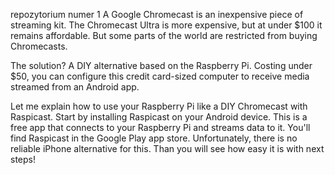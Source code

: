repozytorium numer 1
A Google Chromecast is an inexpensive piece of streaming kit. The Chromecast Ultra is more expensive, but at under $100 it remains affordable. But some parts of the world are restricted from buying Chromecasts.

The solution? A DIY alternative based on the Raspberry Pi. Costing under $50, you can configure this credit card-sized computer to receive media streamed from an Android app.

Let me explain how to use your Raspberry Pi like a DIY Chromecast with Raspicast.
Start by installing Raspicast on your Android device. This is a free app that connects to your Raspberry Pi and streams data to it. You'll find Raspicast in the Google Play app store. Unfortunately, there is no reliable iPhone alternative for this.
Than you will see how easy it is with next steps!
